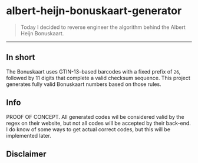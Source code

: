 # albert-heijn-bonuskaart-generator

> Today I decided to reverse engineer the algorithm behind the Albert Heijn Bonuskaart.

---

## In short

The Bonuskaart uses GTIN-13–based barcodes with a fixed prefix of `26`, followed by 11 digits that complete a valid checksum sequence. This project generates fully valid Bonuskaart numbers based on those rules.

## Info
PROOF OF CONCEPT. All generated codes wil be considered valid by the regex on their website, but not all codes will be accepted by their back-end. I do know of some ways to get actual correct codes, but this will be implemented later.

## Disclaimer
